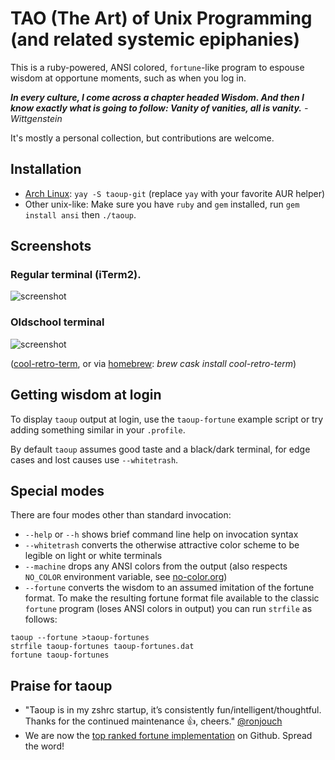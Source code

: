TAO (The Art) of Unix Programming (and related systemic epiphanies)
===================================================================

This is a ruby-powered, ANSI colored, `fortune`-like program to espouse wisdom at
opportune moments, such as when you log in.

*__In every culture, I come across a chapter headed Wisdom. And then 
I know exactly what is going to follow: Vanity of vanities, all is 
vanity.__ - Wittgenstein*

It's mostly a personal collection, but contributions are welcome.

Installation
------------

 * [Arch Linux](https://aur.archlinux.org/packages/taoup-git/): `yay -S taoup-git` (replace `yay` with your favorite AUR helper)
 * Other unix-like: Make sure you have `ruby` and `gem` installed, run `gem install ansi` then `./taoup`.

Screenshots
-----------

### Regular terminal (iTerm2).

![screenshot](https://raw.githubusercontent.com/globalcitizen/taoup/master/screenshot.png "Behold, wisdom!")

### Oldschool terminal

![screenshot](https://raw.githubusercontent.com/globalcitizen/taoup/master/screenshot2.jpg "brew cask install cool-retro-term")

([cool-retro-term](https://github.com/Swordfish90/cool-retro-term), or via [homebrew](https://brew.sh/): *brew cask install cool-retro-term*)


Getting wisdom at login
-----------------------

To display `taoup` output at login, use the `taoup-fortune` example script or try adding something similar in your `.profile`.

By default `taoup` assumes good taste and a black/dark terminal, for edge cases and lost causes use `--whitetrash`.

Special modes
-------------

There are four modes other than standard invocation:
 * `--help` or `--h` shows brief command line help on invocation syntax
 * `--whitetrash` converts the otherwise attractive color scheme to be legible on light or white terminals
 * `--machine` drops any ANSI colors from the output (also respects `NO_COLOR` environment variable, see [no-color.org](http://no-color.org))
 * `--fortune` converts the wisdom to an assumed imitation of the fortune format. To make the resulting fortune format file available to the classic `fortune` program (loses ANSI colors in output) you can run `strfile` as follows: 
 ```
taoup --fortune >taoup-fortunes
strfile taoup-fortunes taoup-fortunes.dat
fortune taoup-fortunes
```

Praise for taoup
----------------

* "Taoup is in my zshrc startup, it’s consistently fun/intelligent/thoughtful. Thanks for the continued maintenance 👍, cheers." [@ronjouch](https://github.com/ronjouch)
* We are now the [top ranked fortune implementation](https://github.com/topics/fortune) on Github. Spread the word!
